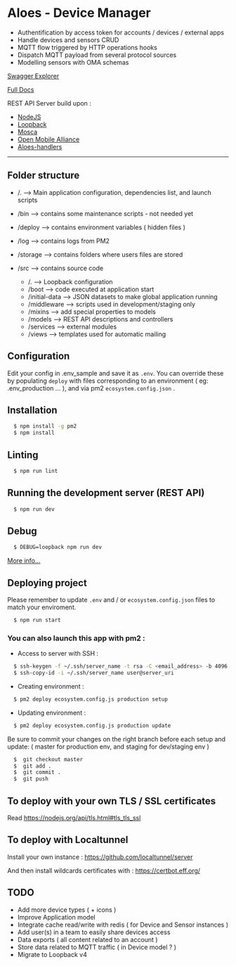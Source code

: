 # Aloes - Device Manager

- Authentification by access token for accounts / devices / external apps
- Handle devices and sensors CRUD
- MQTT flow triggered by HTTP operations hooks
- Dispatch MQTT payload from several protocol sources
- Modelling sensors with OMA schemas

[Swagger Explorer](https://api.aloes.io/explorer)

[Full Docs](https://aloes.frama.io/device-manager/)

REST API Server build upon :
- [NodeJS](https://nodejs.org/en/)
- [Loopback](https://loopback.io/doc/en/lb3/)
- [Mosca](https://mosca.io/)
- [Open Mobile Alliance](http://www.openmobilealliance.org/wp/OMNA/LwM2M/LwM2MRegistry.html)
- [Aloes-handlers](https://www.npmjs.com/package/aloes-handlers)

-----


## Folder structure

- /. --> Main application configuration, dependencies list, and launch scripts

- /bin --> contains some maintenance scripts - not needed yet

- /deploy --> contains environment variables ( hidden files )

- /log --> contains logs from PM2

- /storage --> contains folders where users files are stored

- /src --> contains source code
  - /. --> Loopback configuration
  - /boot --> code executed at application start
  - /initial-data --> JSON datasets to make global application running
  - /middleware --> scripts used in development/staging only
  - /mixins --> add special properties to models
  - /models --> REST API descriptions and controllers
  - /services --> external modules
  - /views --> templates used for automatic mailing


## Configuration

Edit your config in .env_sample and save it as `.env`.
You can override these by populating `deploy` with files corresponding to an environment ( eg: .env_production ... ), and via pm2 `ecosystem.config.json` .


## Installation

``` bash
  $ npm install -g pm2
  $ npm install
```


## Linting

```bash
  $ npm run lint
```


## Running the development server (REST API)

```bash
  $ npm run dev
```


## Debug

```bash
  $ DEBUG=loopback npm run dev
```

[More info...](https://loopback.io/doc/en/lb3/Setting-debug-strings.html)



## Deploying project

Please remember to update `.env` and / or `ecosystem.config.json` files to match your enviroment.

```bash
  $ npm run start
```


### You can also launch this app with pm2 :

- Access to server with SSH :

```bash
  $ ssh-keygen -f ~/.ssh/server_name -t rsa -C <email_address> -b 4096
  $ ssh-copy-id -i ~/.ssh/server_name user@server_uri
```

- Creating environment :

```bash
  $ pm2 deploy ecosystem.config.js production setup
```

- Updating environment :

```bash
  $ pm2 deploy ecosystem.config.js production update
```

Be sure to commit your changes on the right branch before each setup and update: ( master for production env, and staging for dev/staging env )

```bash
  $  git checkout master
  $  git add .
  $  git commit .
  $  git push
```

## To deploy with your own TLS / SSL certificates

Read https://nodejs.org/api/tls.html#tls_tls_ssl


## To deploy with Localtunnel 

Install your own instance :  https://github.com/localtunnel/server

And then install wildcards certificates with : https://certbot.eff.org/

## TODO

- Add more device types ( + icons )
- Improve Application model
- Integrate cache read/write with redis ( for Device and Sensor instances )
- Add user(s) in a team to easily share devices access
- Data exports ( all content related to an account )
- Store data related to MQTT traffic ( in Device model ? )
- Migrate  to Loopback v4
